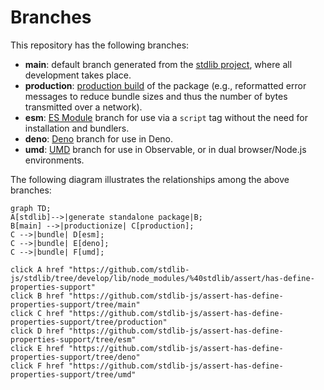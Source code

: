 <!--

@license Apache-2.0

Copyright (c) 2022 The Stdlib Authors.

Licensed under the Apache License, Version 2.0 (the "License");
you may not use this file except in compliance with the License.
You may obtain a copy of the License at

    http://www.apache.org/licenses/LICENSE-2.0

Unless required by applicable law or agreed to in writing, software
distributed under the License is distributed on an "AS IS" BASIS,
WITHOUT WARRANTIES OR CONDITIONS OF ANY KIND, either express or implied.
See the License for the specific language governing permissions and
limitations under the License.

-->

# Branches

This repository has the following branches:

-   **main**: default branch generated from the [stdlib project][stdlib-url], where all development takes place.
-   **production**: [production build][production-url] of the package (e.g., reformatted error messages to reduce bundle sizes and thus the number of bytes transmitted over a network).
-   **esm**: [ES Module][esm-url] branch for use via a `script` tag without the need for installation and bundlers.
-   **deno**: [Deno][deno-url] branch for use in Deno.
-   **umd**: [UMD][umd-url] branch for use in Observable, or in dual browser/Node.js environments.

The following diagram illustrates the relationships among the above branches:

```mermaid
graph TD;
A[stdlib]-->|generate standalone package|B;
B[main] -->|productionize| C[production];
C -->|bundle| D[esm];
C -->|bundle| E[deno];
C -->|bundle| F[umd];

click A href "https://github.com/stdlib-js/stdlib/tree/develop/lib/node_modules/%40stdlib/assert/has-define-properties-support"
click B href "https://github.com/stdlib-js/assert-has-define-properties-support/tree/main"
click C href "https://github.com/stdlib-js/assert-has-define-properties-support/tree/production"
click D href "https://github.com/stdlib-js/assert-has-define-properties-support/tree/esm"
click E href "https://github.com/stdlib-js/assert-has-define-properties-support/tree/deno"
click F href "https://github.com/stdlib-js/assert-has-define-properties-support/tree/umd"
```

[stdlib-url]: https://github.com/stdlib-js/stdlib/tree/develop/lib/node_modules/%40stdlib/assert/has-define-properties-support
[production-url]: https://github.com/stdlib-js/assert-has-define-properties-support/tree/production
[deno-url]: https://github.com/stdlib-js/assert-has-define-properties-support/tree/deno
[umd-url]: https://github.com/stdlib-js/assert-has-define-properties-support/tree/umd
[esm-url]: https://github.com/stdlib-js/assert-has-define-properties-support/tree/esm